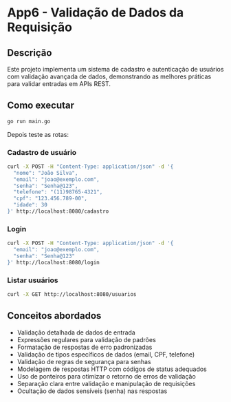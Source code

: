 # App6 - Validação de Dados da Requisição

## Descrição
Este projeto implementa um sistema de cadastro e autenticação de usuários com validação avançada de dados, demonstrando as melhores práticas para validar entradas em APIs REST.

## Como executar
```bash
go run main.go
```

Depois teste as rotas:

### Cadastro de usuário
```bash
curl -X POST -H "Content-Type: application/json" -d '{
  "nome": "João Silva",
  "email": "joao@exemplo.com",
  "senha": "Senha@123",
  "telefone": "(11)98765-4321",
  "cpf": "123.456.789-00",
  "idade": 30
}' http://localhost:8080/cadastro
```

### Login
```bash
curl -X POST -H "Content-Type: application/json" -d '{
  "email": "joao@exemplo.com",
  "senha": "Senha@123"
}' http://localhost:8080/login
```

### Listar usuários
```bash
curl -X GET http://localhost:8080/usuarios
```

## Conceitos abordados
- Validação detalhada de dados de entrada
- Expressões regulares para validação de padrões
- Formatação de respostas de erro padronizadas
- Validação de tipos específicos de dados (email, CPF, telefone)
- Validação de regras de segurança para senhas
- Modelagem de respostas HTTP com códigos de status adequados
- Uso de ponteiros para otimizar o retorno de erros de validação
- Separação clara entre validação e manipulação de requisições
- Ocultação de dados sensíveis (senha) nas respostas 